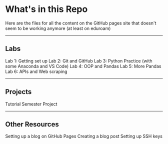 # What's in this Repo

Here are the files for all the content on the GitHub pages site that doesn't seem to be working anymore (at least on eduroam)

---
## Labs

Lab 1: Getting set up
Lab 2: Git and GitHub
Lab 3: Python Practice (with some Anaconda and VS Code)
Lab 4: OOP and Pandas
Lab 5: More Pandas
Lab 6: APIs and Web scraping

---
## Projects

Tutorial 
Semester Project

---
## Other Resources

Setting up a blog on GitHub Pages
Creating a blog post
Setting up SSH keys

